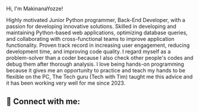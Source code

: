 Hi, I'm MakinanaYozze!

Highly motivated Junior Python programmer, Back-End Developer, with a passion for developing innovative solutions. Skilled in developing and maintaining Python-based web applications, optimizing database queries, and collaborating with cross-functional teams to improve application functionality. Proven track record in increasing user engagement, reducing development time, and improving code quality. I regard myself as a problem-solver than a coder because I also check other people's codes and debug them after thorough analysis. I love being hands-on programming because it gives me an opportunity to practice and teach my hands to be flexible on the PC, The Tech guru (Tech with Tim) taught me this advice and it has been working very well for me since 2023.  

<h2> 🤳 Connect with me:</h2>

[facebook]: https://web.facebook.com/MakinanaZanesizweYozze/
[linkedin]: https://linkedin.com/in/yonelazanesizwemakinana 
[Gmail]:    http://yonelanimakinana@gmail.com 

<!--
**MakinanaYozze** is a ✨ _special_ ✨ repository because its `README.md` (this file) appears on your GitHub profile.

Here are some ideas to get you started:

- 🔭 I’m currently working on ...
- 🌱 I’m currently learning ...
- 👯 I’m looking to collaborate on ...
- 🤔 I’m looking for help with ...
- 💬 Ask me about ...
- 📫 How to reach me: ...
- 😄 Pronouns: ...
- ⚡ Fun fact: ...
-->
